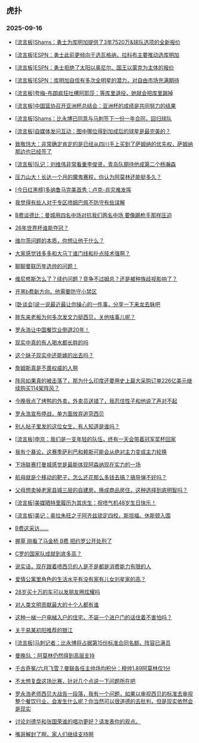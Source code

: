 ## 虎扑 
### 2025-09-16

+ [[流言板]Shams：勇士为库明加提供了3年7520万&amp;球队选项的全新报价](https://bbs.hupu.com/634827112.html)

+ [[流言板]ESPN：勇士此前更倾向于选瓦格纳，拉科布主要推动选库明加](https://bbs.hupu.com/634827263.html)

+ [[流言板]ESPN：勇士拒绝了太阳以奥尼尔、国王以蒙克为主体的报价](https://bbs.hupu.com/634827565.html)

+ [[流言板]ESPN：库明加自信有多次全明星的潜力，对自由市场充满期待](https://bbs.hupu.com/634827455.html)

+ [[流言板]夸梅-布朗疯狂吐槽阿耶莎：等库里退役，她就会把库里踹掉](https://bbs.hupu.com/634827931.html)

+ [[流言板]中国篮协召开亚洲杯总结会：亚洲杯的成绩是共同努力的结果](https://bbs.hupu.com/634825926.html)

+ [[流言板]Shams：比永博已同意与马刺签下一份一年合同，回归球队](https://bbs.hupu.com/634828762.html)

+ [[流言板]自媒体发问互动：图中哪位得到加成后的球星是最完美的？](https://bbs.hupu.com/634825506.html)

+ [致敬玮大：非常确定肯定的是已经从四川手上买到了萨姆纳的优先权，萨姆纳那边也已经签了](https://bbs.hupu.com/634826642.html)

+ [[流言板]队记：刘维伟非常看重李俊贤，青岛队期待他成第二个杨瀚森](https://bbs.hupu.com/634825417.html)

+ [压力山大！长达一个月的魔鬼赛程，你认为阿莫林还能挺多久？](https://bbs.hupu.com/634822767.html)

+ [[今日红黑榜]多纳鲁马完美首秀；卢克-肖灾难发挥](https://bbs.hupu.com/634822882.html)

+ [我觉得有些人对于专区喷姆巴佩不防守有些误解](https://bbs.hupu.com/634822714.html)

+ [B费谈德比：曼城用四名中场对抗我们两名中场 要像踢枪手那样压迫](https://bbs.hupu.com/634822844.html)

+ [26年世界杯谁能夺冠？](https://bbs.hupu.com/634822130.html)

+ [维尔茨问题的本质，你想让他干什么？](https://bbs.hupu.com/634821512.html)

+ [大家感觉钱多多和大马丁谁门线和扑点技术强啊？](https://bbs.hupu.com/634821859.html)

+ [聊聊曼联历年选帅的问题！](https://bbs.hupu.com/634821893.html)

+ [维尼修斯怎么了？续约问题？竞争不过姆总？还是被种族歧视影响了？](https://bbs.hupu.com/634820944.html)

+ [开黑b费新方向，他需要防守小禁区](https://bbs.hupu.com/634822161.html)

+ [[卧谈会]说一说最近最让你操心的一件事，分享一下来龙去脉吧](https://bbs.hupu.com/634826416.html)

+ [胖东来老板为何多次发文力挺西贝，关他啥事儿呢？](https://bbs.hupu.com/634825084.html)

+ [罗永浩让中国餐饮业倒退20年！](https://bbs.hupu.com/634825387.html)

+ [现实中真的有人喝水都长胖的吗](https://bbs.hupu.com/634825418.html)

+ [这个妹子现实中还能嫁的出去吗？](https://bbs.hupu.com/634825976.html)

+ [詹姆斯真是不畏权威的人啊](https://bbs.hupu.com/634825585.html)

+ [阵风如果真的被击落了，那为什么印度还要用史上最大采购订单226亿美元继续购买114架阵风？](https://bbs.hupu.com/634828221.html)

+ [今晚我点了烤鸭的外卖，外卖员送错了，我忍住性子和他说了声对不起](https://bbs.hupu.com/634824656.html)

+ [罗永浩宣布停战，单方面放弃追究西贝](https://bbs.hupu.com/634825401.html)

+ [别人帖子里发的这位女生，有人知道是谁吗？](https://bbs.hupu.com/634825833.html)

+ [[流言板]申京：我们是一支年轻的队伍，终有一天会带着冠军奖杯回家](https://bbs.hupu.com/634828017.html)

+ [我有个暴论，这赛季萨利巴和赖斯可能会从绝对主力变成主力轮换](https://bbs.hupu.com/634821988.html)

+ [下场联赛打曼城感觉是最能体现阿森纳现在实力的一场](https://bbs.hupu.com/634824123.html)

+ [航母就是个移动的靶子，怎么还花那么多钱去搞？搞导弹不好吗？](https://bbs.hupu.com/634825456.html)

+ [父母想卖掉老家县城三层的自建房，换成商品房住，这种选择到底明智吗？](https://bbs.hupu.com/634826283.html)

+ [[流言板]美媒晒特里履历为其庆生：祝喷气机48岁生日快乐！](https://bbs.hupu.com/634828715.html)

+ [[流言板]美记：奥拉朱旺之子阿齐兹锁定四校，斯坦福、休斯顿入围](https://bbs.hupu.com/634828858.html)

+ [B费这采访……](https://bbs.hupu.com/634826610.html)

+ [握草 刚看了马金桥 B费 把约罗公开处刑了](https://bbs.hupu.com/634828130.html)

+ [C罗的国家队成就到底多高？](https://bbs.hupu.com/634827836.html)

+ [说实话，现在跟着喷西贝的人是不是都是消费能力有限的人](https://bbs.hupu.com/634829085.html)

+ [爱情公寓里角色的生活水平有没有家有儿女刘星家的高？](https://bbs.hupu.com/634828894.html)

+ [28岁买十万的车可以发朋友圈炫耀吗](https://bbs.hupu.com/634827466.html)

+ [对人类文明贡献最大的十个人都有谁](https://bbs.hupu.com/634826236.html)

+ [这种一梯一户电梯入户的住宅，不装一个进户门的话住着不害怕吗？](https://bbs.hupu.com/634827656.html)

+ [关于易某初阳推荐的银江](https://bbs.hupu.com/634829009.html)

+ [[流言板]马刺记者：比永博将占据第15份标准合同名额，阵容已满员](https://bbs.hupu.com/634829006.html)

+ [曼晚SL：阿莫林仍然得到高层支持](https://bbs.hupu.com/634823866.html)

+ [千古奇冤/六月飞雪？曼联各任主帅场均积分：穆帅1.89阿莫林仅1分](https://bbs.hupu.com/634824558.html)

+ [不太想复盘这场比赛，针对几个点说一下问题所在吧](https://bbs.hupu.com/634823882.html)

+ [罗永浩老师西贝大战告一段落，我有一个问题，如果以审视西贝的标准去审视整个餐饮行业，会发生什么呢？你当然可以很道德的去批判，但是现实依然会是现实](https://bbs.hupu.com/634828890.html)

+ [讨论刘德华和张国荣谁的唱功更好？请发表你的观点。](https://bbs.hupu.com/634826805.html)

+ [嘴哥解封了啊，家人们继续支持啊](https://bbs.hupu.com/634826942.html)

